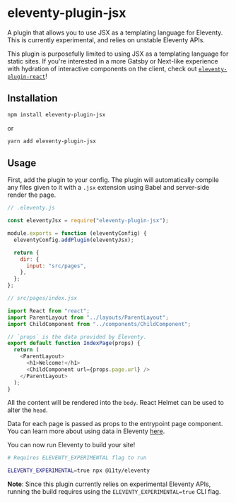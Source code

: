 # eleventy-plugin-jsx

A plugin that allows you to use JSX as a templating language for Eleventy. This is currently experimental, and relies on unstable Eleventy APIs.

This plugin is purposefully limited to using JSX as a templating language for static sites. If you're interested in a more Gatsby or Next-like experience with hydration of interactive components on the client, check out [`eleventy-plugin-react`](https://github.com/kaicataldo/eleventy-plugin-react)!

## Installation

```sh
npm install eleventy-plugin-jsx
```

or

```sh
yarn add eleventy-plugin-jsx
```

## Usage

First, add the plugin to your config. The plugin will automatically compile any files given to it with a `.jsx` extension using Babel and server-side render the page.

```js
// .eleventy.js

const eleventyJsx = require("eleventy-plugin-jsx");

module.exports = function (eleventyConfig) {
  eleventyConfig.addPlugin(eleventyJsx);

  return {
    dir: {
      input: "src/pages",
    },
  };
};
```

```js
// src/pages/index.jsx

import React from "react";
import ParentLayout from "../layouts/ParentLayout";
import ChildComponent from "../components/ChildComponent";

// `props` is the data provided by Eleventy.
export default function IndexPage(props) {
  return (
    <ParentLayout>
      <h1>Welcome!</h1>
      <ChildComponent url={props.page.url} />
    </ParentLayout>
  );
}
```

All the content will be rendered into the `body`. React Helmet can be used to alter the `head`.

Data for each page is passed as props to the entrypoint page component. You can learn more about using data in Eleventy [here](https://www.11ty.dev/docs/data/).

You can now run Eleventy to build your site!

```sh
# Requires ELEVENTY_EXPERIMENTAL flag to run

ELEVENTY_EXPERIMENTAL=true npx @11ty/eleventy
```

**Note**: Since this plugin currently relies on experimental Eleventy APIs, running the build requires using the `ELEVENTY_EXPERIMENTAL=true` CLI flag.
